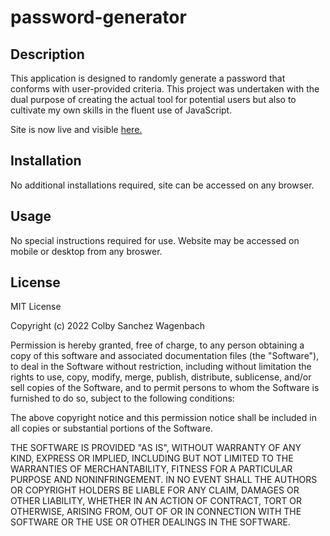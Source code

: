 # password-generator

## Description
This application is designed to randomly generate a password that conforms with user-provided criteria. This project was undertaken with the dual purpose of creating the actual tool for potential users but also to cultivate my own skills in the fluent use of JavaScript. 

Site is now live and visible [here.](https://csanchezwagenbach.github.io/password-generator/)

## Installation
No additional installations required, site can be accessed on any browser.

## Usage
No special instructions required for use. Website may be accessed on mobile or desktop from any broswer.

## License
MIT License

Copyright (c) 2022 Colby Sanchez Wagenbach

Permission is hereby granted, free of charge, to any person obtaining a copy
of this software and associated documentation files (the "Software"), to deal
in the Software without restriction, including without limitation the rights
to use, copy, modify, merge, publish, distribute, sublicense, and/or sell
copies of the Software, and to permit persons to whom the Software is
furnished to do so, subject to the following conditions:

The above copyright notice and this permission notice shall be included in all
copies or substantial portions of the Software.

THE SOFTWARE IS PROVIDED "AS IS", WITHOUT WARRANTY OF ANY KIND, EXPRESS OR
IMPLIED, INCLUDING BUT NOT LIMITED TO THE WARRANTIES OF MERCHANTABILITY,
FITNESS FOR A PARTICULAR PURPOSE AND NONINFRINGEMENT. IN NO EVENT SHALL THE
AUTHORS OR COPYRIGHT HOLDERS BE LIABLE FOR ANY CLAIM, DAMAGES OR OTHER
LIABILITY, WHETHER IN AN ACTION OF CONTRACT, TORT OR OTHERWISE, ARISING FROM,
OUT OF OR IN CONNECTION WITH THE SOFTWARE OR THE USE OR OTHER DEALINGS IN THE
SOFTWARE.
